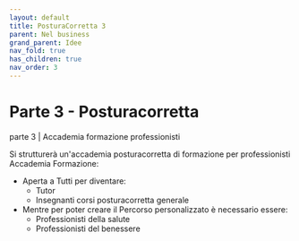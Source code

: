```yaml
---
layout: default
title: PosturaCorretta 3
parent: Nel business
grand_parent: Idee
nav_fold: true
has_children: true
nav_order: 3
---
```





# Parte 3  - Posturacorretta 

parte 3 |  Accademia formazione professionisti 

Si strutturerà un'accademia posturacorretta di formazione per professionisti
 Accademia Formazione:
  - Aperta a Tutti per diventare:
    - Tutor
    - Insegnanti corsi posturacorretta generale
  - Mentre per poter creare il Percorso personalizzato è necessario essere:  
    - Professionisti della salute 
    - Professionisti del benessere 

